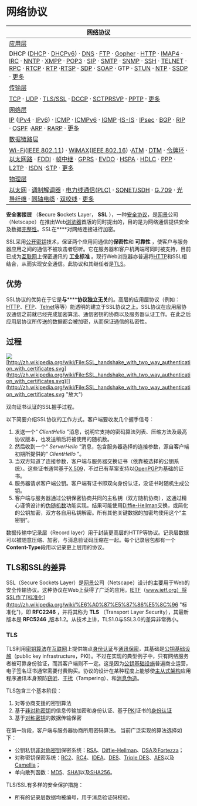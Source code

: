 # 网络协议

|[网络协议](http://zh.wikipedia.org/wiki/%E7%B6%B2%E7%B5%A1%E5%82%B3%E8%BC%B8%E5%8D%94%E8%AD%B0 "网络传输协议")|
| -----------------------------------------------------------------------------------------------------------------|
|[应用层](http://zh.wikipedia.org/wiki/%E5%BA%94%E7%94%A8%E5%B1%82 "应用层")|
|DHCP ([DHCP](http://zh.wikipedia.org/wiki/DHCP "DHCP") · [DHCPv6](http://zh.wikipedia.org/wiki/DHCPv6 "DHCPv6")) · [DNS](http://zh.wikipedia.org/wiki/%E5%9F%9F%E5%90%8D%E7%B3%BB%E7%BB%9F "域名系统") · [FTP](http://zh.wikipedia.org/wiki/%E6%96%87%E4%BB%B6%E4%BC%A0%E8%BE%93%E5%8D%8F%E8%AE%AE "文件传输协议") · [Gopher](http://zh.wikipedia.org/wiki/Gopher "Gopher") · [HTTP](http://zh.wikipedia.org/wiki/%E8%B6%85%E6%96%87%E6%9C%AC%E4%BC%A0%E8%BE%93%E5%8D%8F%E8%AE%AE "超文本传输协议") · [IMAP4](http://zh.wikipedia.org/wiki/IMAP "IMAP") · [IRC](http://zh.wikipedia.org/wiki/IRC "IRC") · [NNTP](http://zh.wikipedia.org/wiki/NNTP "NNTP") · [XMPP](http://zh.wikipedia.org/wiki/XMPP "XMPP") · [POP3](http://zh.wikipedia.org/wiki/POP3 "POP3") · [SIP](http://zh.wikipedia.org/wiki/%E4%BC%9A%E8%AF%9D%E5%8F%91%E8%B5%B7%E5%8D%8F%E8%AE%AE "会话发起协议") · [SMTP](http://zh.wikipedia.org/wiki/%E7%AE%80%E5%8D%95%E9%82%AE%E4%BB%B6%E4%BC%A0%E8%BE%93%E5%8D%8F%E8%AE%AE "简单邮件传输协议") · [SNMP](http://zh.wikipedia.org/wiki/%E7%AE%80%E5%8D%95%E7%BD%91%E7%BB%9C%E7%AE%A1%E7%90%86%E5%8D%8F%E8%AE%AE "简单网络管理协议") · [SSH](http://zh.wikipedia.org/wiki/Secure_Shell "Secure Shell") · [TELNET](http://zh.wikipedia.org/wiki/Telnet "Telnet") · [RPC](http://zh.wikipedia.org/wiki/%E8%BF%9C%E7%A8%8B%E8%BF%87%E7%A8%8B%E8%B0%83%E7%94%A8 "远程过程调用") · [RTCP](http://zh.wikipedia.org/wiki/%E5%AE%9E%E6%97%B6%E4%BC%A0%E8%BE%93%E6%8E%A7%E5%88%B6%E5%8D%8F%E8%AE%AE "实时传输控制协议") · [RTP](http://zh.wikipedia.org/wiki/%E5%AE%9E%E6%97%B6%E4%BC%A0%E8%BE%93%E5%8D%8F%E8%AE%AE "实时传输协议") ·[RTSP](http://zh.wikipedia.org/wiki/RTSP "RTSP") · [SDP](http://zh.wikipedia.org/wiki/%E4%BC%9A%E8%AF%9D%E6%8F%8F%E8%BF%B0%E5%8D%8F%E8%AE%AE "会话描述协议") · [SOAP](http://zh.wikipedia.org/wiki/SOAP "SOAP") · GTP · [STUN](http://zh.wikipedia.org/wiki/STUN "STUN") · [NTP](http://zh.wikipedia.org/wiki/%E7%B6%B2%E7%B5%A1%E6%99%82%E9%96%93%E5%8D%94%E8%AD%B0 "网络时间协议") · [SSDP](http://zh.wikipedia.org/wiki/%E7%AE%80%E5%8D%95%E6%9C%8D%E5%8A%A1%E5%8F%91%E7%8E%B0%E5%8D%8F%E8%AE%AE "简单服务发现协议") · [更多](http://zh.wikipedia.org/wiki/Category:%E5%BA%94%E7%94%A8%E5%B1%82%E7%BD%91%E7%BB%9C%E5%8D%8F%E8%AE%AE "Category:应用层网络协议")|
|[传输层](http://zh.wikipedia.org/wiki/%E4%BC%A0%E8%BE%93%E5%B1%82 "传输层")|
|[TCP](http://zh.wikipedia.org/wiki/%E4%BC%A0%E8%BE%93%E6%8E%A7%E5%88%B6%E5%8D%8F%E8%AE%AE "传输控制协议") · [UDP](http://zh.wikipedia.org/wiki/%E7%94%A8%E6%88%B7%E6%95%B0%E6%8D%AE%E6%8A%A5%E5%8D%8F%E8%AE%AE "用户数据报协议") · [TLS/SSL](http://zh.wikipedia.org/wiki/%E5%AE%89%E5%85%A8%E5%A5%97%E6%8E%A5%E5%B1%82 "安全套接层") · [DCCP](http://zh.wikipedia.org/wiki/DCCP "DCCP") · [SCTP](http://zh.wikipedia.org/wiki/%E6%B5%81%E6%8E%A7%E5%88%B6%E4%BC%A0%E8%BE%93%E5%8D%8F%E8%AE%AE "流控制传输协议")​[RSVP](http://zh.wikipedia.org/wiki/%E8%B5%84%E6%BA%90%E9%A2%84%E7%95%99%E5%8D%8F%E8%AE%AE "资源预留协议") · [PPTP](http://zh.wikipedia.org/wiki/%E9%BB%9E%E5%B0%8D%E9%BB%9E%E9%9A%A7%E9%81%93%E5%8D%94%E8%AD%B0 "点对点隧道协议") · [更多](http://zh.wikipedia.org/wiki/Category:%E4%BC%A0%E8%BE%93%E5%B1%82%E7%BD%91%E7%BB%9C%E5%8D%8F%E8%AE%AE "Category:传输层网络协议")|
|[网络层](http://zh.wikipedia.org/wiki/%E7%BD%91%E7%BB%9C%E5%B1%82 "网络层")|
|[IP](http://zh.wikipedia.org/wiki/%E7%BD%91%E9%99%85%E5%8D%8F%E8%AE%AE "网际协议") ([IPv4](http://zh.wikipedia.org/wiki/IPv4 "IPv4") · [IPv6](http://zh.wikipedia.org/wiki/IPv6 "IPv6")) · [ICMP](http://zh.wikipedia.org/wiki/%E4%BA%92%E8%81%94%E7%BD%91%E6%8E%A7%E5%88%B6%E6%B6%88%E6%81%AF%E5%8D%8F%E8%AE%AE "互联网控制消息协议") · [ICMPv6](http://zh.wikipedia.org/wiki/ICMPv6 "ICMPv6") · [IGMP](http://zh.wikipedia.org/wiki/%E5%9B%A0%E7%89%B9%E7%BD%91%E7%BB%84%E7%AE%A1%E7%90%86%E5%8D%8F%E8%AE%AE "因特网组管理协议") ·[IS-IS](http://zh.wikipedia.org/wiki/%E4%B8%AD%E9%97%B4%E7%B3%BB%E7%BB%9F%E5%88%B0%E4%B8%AD%E9%97%B4%E7%B3%BB%E7%BB%9F "中间系统到中间系统") · [IPsec](http://zh.wikipedia.org/wiki/IPsec "IPsec") · [BGP](http://zh.wikipedia.org/wiki/%E8%BE%B9%E7%95%8C%E7%BD%91%E5%85%B3%E5%8D%8F%E8%AE%AE "边界网关协议") · [RIP](http://zh.wikipedia.org/wiki/%E8%B7%AF%E7%94%B1%E4%BF%A1%E6%81%AF%E5%8D%8F%E8%AE%AE "路由信息协议") · [OSPF](http://zh.wikipedia.org/wiki/%E5%BC%80%E6%94%BE%E5%BC%8F%E6%9C%80%E7%9F%AD%E8%B7%AF%E5%BE%84%E4%BC%98%E5%85%88 "开放式最短路径优先") ·[ARP](http://zh.wikipedia.org/wiki/%E5%9C%B0%E5%9D%80%E8%A7%A3%E6%9E%90%E5%8D%8F%E8%AE%AE "地址解析协议") · [RARP](http://zh.wikipedia.org/wiki/%E5%8F%8D%E5%90%91%E5%9C%B0%E5%9D%80%E8%BD%AC%E6%8D%A2%E5%8D%8F%E8%AE%AE "反向地址转换协议") · [更多](http://zh.wikipedia.org/wiki/Category:%E7%BD%91%E7%BB%9C%E5%B1%82%E5%8D%8F%E8%AE%AE "Category:网络层协议")|
|[数据链路层](http://zh.wikipedia.org/wiki/%E6%95%B0%E6%8D%AE%E9%93%BE%E8%B7%AF%E5%B1%82 "数据链路层")|
|[Wi-Fi](http://zh.wikipedia.org/wiki/Wi-Fi "Wi-Fi")([IEEE 802.11](http://zh.wikipedia.org/wiki/IEEE_802.11 "IEEE 802.11")) · [WiMAX](http://zh.wikipedia.org/wiki/WiMAX "WiMAX")([IEEE 802.16](http://zh.wikipedia.org/wiki/IEEE_802.16 "IEEE 802.16")) ·[ATM](http://zh.wikipedia.org/wiki/%E5%BC%82%E6%AD%A5%E4%BC%A0%E8%BE%93%E6%A8%A1%E5%BC%8F "异步传输模式") · [DTM](http://zh.wikipedia.org/wiki/DTM "DTM") · [令牌环](http://zh.wikipedia.org/wiki/%E4%BB%A4%E7%89%8C%E7%8E%AF "令牌环") · [以太网路](http://zh.wikipedia.org/wiki/%E4%BB%A5%E5%A4%AA%E7%BD%91 "以太网") · [FDDI](http://zh.wikipedia.org/wiki/%E5%85%89%E7%BA%A4%E5%88%86%E5%B8%83%E5%BC%8F%E6%95%B0%E6%8D%AE%E6%8E%A5%E5%8F%A3 "光纤分布式数据接口") · [帧中继](http://zh.wikipedia.org/wiki/%E5%B8%A7%E4%B8%AD%E7%BB%A7 "帧中继") · [GPRS](http://zh.wikipedia.org/wiki/%E9%80%9A%E7%94%A8%E5%88%86%E7%BB%84%E6%97%A0%E7%BA%BF%E6%9C%8D%E5%8A%A1 "通用分组无线服务") · [EVDO](http://zh.wikipedia.org/wiki/EVDO "EVDO") · [HSPA](http://zh.wikipedia.org/wiki/%E9%AB%98%E9%80%9F%E5%B0%81%E5%8C%85%E5%AD%98%E5%8F%96 "高速封包存取") · [HDLC](http://zh.wikipedia.org/wiki/%E9%AB%98%E7%BA%A7%E6%95%B0%E6%8D%AE%E9%93%BE%E8%B7%AF%E6%8E%A7%E5%88%B6 "高级数据链路控制") · [PPP](http://zh.wikipedia.org/wiki/%E7%82%B9%E5%AF%B9%E7%82%B9%E5%8D%8F%E8%AE%AE "点对点协议") · [L2TP](http://zh.wikipedia.org/wiki/%E7%AC%AC%E4%BA%8C%E5%B1%82%E9%9A%A7%E9%81%93%E5%8D%8F%E8%AE%AE "第二层隧道协议") · [ISDN](http://zh.wikipedia.org/wiki/%E7%BB%BC%E5%90%88%E4%B8%9A%E5%8A%A1%E6%95%B0%E5%AD%97%E7%BD%91 "综合业务数字网") ·[STP](http://zh.wikipedia.org/wiki/%E7%94%9F%E6%88%90%E6%A0%91%E5%8D%8F%E8%AE%AE "生成树协议") · [更多](http://zh.wikipedia.org/wiki/Category:%E9%93%BE%E8%B7%AF%E5%8D%8F%E8%AE%AE "Category:链路协议")|
|[物理层](http://zh.wikipedia.org/wiki/%E7%89%A9%E7%90%86%E5%B1%82 "物理层")|
|[以太网](http://zh.wikipedia.org/wiki/%E4%BB%A5%E5%A4%AA%E7%BD%91 "以太网") · [调制解调器](http://zh.wikipedia.org/wiki/%E8%B0%83%E5%88%B6%E8%A7%A3%E8%B0%83%E5%99%A8 "调制解调器") · [电力线通信(PLC)](http://zh.wikipedia.org/wiki/%E9%9B%BB%E5%8A%9B%E7%B7%9A%E9%80%9A%E4%BF%A1 "电力线通信") · [SONET/SDH](http://zh.wikipedia.org/wiki/%E5%90%8C%E6%AD%A5%E5%85%89%E7%BD%91%E7%BB%9C "同步光网络") · [G.709](http://zh.wikipedia.org/w/index.php?title=G.709&action=edit&redlink=1 "G.709（页面不存在）") · [光导纤维](http://zh.wikipedia.org/wiki/%E5%85%89%E5%AF%BC%E7%BA%A4%E7%BB%B4 "光导纤维") · [同轴电缆](http://zh.wikipedia.org/wiki/%E5%90%8C%E8%BD%B4%E7%94%B5%E7%BC%86 "同轴电缆") · [双绞线](http://zh.wikipedia.org/wiki/%E5%8F%8C%E7%BB%9E%E7%BA%BF "双绞线") · [更多](http://zh.wikipedia.org/wiki/Category:%E7%89%A9%E7%90%86%E5%B1%A4%E5%8D%94%E8%AD%B0 "Category:物理层协议")|

**安全套接层** （**S**ecure **S**ockets **L**ayer， **SSL** ），一种[安全协议](http://zh.wikipedia.org/wiki/%E5%AE%89%E5%85%A8%E5%8D%8F%E8%AE%AE "安全协议")，是[网景](http://zh.wikipedia.org/wiki/%E7%B6%B2%E6%99%AF "网景")公司（Netscape）在推出Web[浏览器](http://zh.wikipedia.org/wiki/%E6%B5%8F%E8%A7%88%E5%99%A8 "浏览器")首版的同时提出的，目的是为网络通信提供安全及数据[完整性](http://zh.wikipedia.org/wiki/%E5%AE%8C%E6%95%B4%E6%80%A7 "完整性")。SSL在****对网络连接进行加密。

SSL采用[公开密钥](http://zh.wikipedia.org/wiki/%E5%85%AC%E5%BC%80%E5%AF%86%E9%92%A5 "公开密钥")技术，保证两个应用间通信的**保密性**和 **可靠性** ，使客户与服务器应用之间的通信不被攻击者窃听。它在服务器和客户机两端可同时被支持，目前已成为[互联网](http://zh.wikipedia.org/wiki/%E7%B6%B2%E9%9A%9B%E7%B6%B2%E8%B7%AF "互联网")上保密通讯的 **工业标准** 。现行Web浏览器亦普遍将[HTTP](http://zh.wikipedia.org/wiki/%E8%B6%85%E6%96%87%E6%9C%AC%E4%BC%A0%E8%BE%93%E5%8D%8F%E8%AE%AE "超文本传输协议")和SSL相结合，从而实现安全通信。此协议和其继任者是[TLS](http://zh.wikipedia.org/wiki/TLS "TLS")。

## 优势

SSL协议的优势在于它是**与**​****​**协议独立无关**的。高层的应用层协议（例如：[HTTP](http://zh.wikipedia.org/wiki/%E8%B6%85%E6%96%87%E6%9C%AC%E4%BC%A0%E8%BE%93%E5%8D%8F%E8%AE%AE "超文本传输协议")、[FTP](http://zh.wikipedia.org/wiki/%E6%96%87%E4%BB%B6%E4%BC%A0%E8%BE%93%E5%8D%8F%E8%AE%AE "文件传输协议")、[Telnet](http://zh.wikipedia.org/wiki/Telnet "Telnet")等等）能透明的建立于SSL协议之上。SSL协议在应用层协议通信之前就已经完成加密算法、通信密钥的协商以及服务器认证工作。在此之后应用层协议所传送的数据都会被加密，从而保证通信的私密性。

## 过程

![](d8c56307e6b3096d7fa7afe549c130c4-20220205172737-zdzkrev.png)[http://zh.wikipedia.org/wiki/File:SSL_handshake_with_two_way_authentication_with_certificates.svg](http://zh.wikipedia.org/wiki/File:SSL_handshake_with_two_way_authentication_with_certificates.svg)[](http://zh.wikipedia.org/wiki/File:SSL_handshake_with_two_way_authentication_with_certificates.svg "放大")

双向证书认证的SSL握手过程。

以下简要介绍SSL协议的工作方式。客户端要收发几个握手信号：

1. 发送一个“ *ClientHello* ”消息，说明它支持的密码算法列表、压缩方法及最高协议版本，也发送稍后将被使用的随机数。
2. 然后收到一个“ *ServerHello* ”消息，包含服务器选择的连接参数，源自客户端初期所提供的“ *ClientHello* ”。
3. 当双方知道了连接参数，客户端与服务器交换证书（依靠被选择的公钥系统）。这些证书通常基于[X.509](http://zh.wikipedia.org/w/index.php?title=X.509&action=edit&redlink=1 "X.509（页面不存在）")，不过已有草案支持以[OpenPGP](http://zh.wikipedia.org/w/index.php?title=OpenPGP&action=edit&redlink=1 "OpenPGP（页面不存在）")为基础的证书。
4. 服务器请求客户端公钥。客户端有证书即双向身份认证，没证书时随机生成公钥。
5. 客户端与服务器通过公钥保密协商共同的主私钥（双方随机协商），这通过精心谨慎设计的[伪随机数](http://zh.wikipedia.org/wiki/%E4%BC%AA%E9%9A%8F%E6%9C%BA%E6%95%B0 "伪随机数")功能实现。结果可能使用[Diffie-Hellman](http://zh.wikipedia.org/wiki/Diffie-Hellman "Diffie-Hellman")交换，或简化的公钥加密，双方各自用私钥解密。所有其他关键数据的加密均使用这个“主密钥”。

数据传输中记录层（Record layer）用于封装更高层的HTTP等协议。记录层数据可以被随意压缩、加密，与消息验证码压缩在一起。每个记录层包都有一个**Content-Type**段用以记录更上层用的协议。

## TLS和SSL的差异

SSL（Secure Sockets Layer）是[网景](http://zh.wikipedia.org/wiki/%E7%BD%91%E6%99%AF "网景")公司（Netscape）设计的主要用于Web的安全传输协议。这种协议在Web上获得了广泛的应用。[IETF](http://zh.wikipedia.org/wiki/IETF "IETF")（www.ietf.org）将SSL作了[标准化](http://zh.wikipedia.org/wiki/%E6%A0%87%E5%87%86%E5%8C%96 "标准化")，即 **RFC2246** ，并将其称为 **TLS** （Transport Layer Security），其最新版本是 **RFC5246** ,版本1.2。从技术上讲，TLS1.0与SSL3.0的差异非常微小。

### TLS

TLS利用[密钥算法](http://zh.wikipedia.org/wiki/%E5%AF%86%E7%A0%81%E5%AD%A6 "密码学")在[互联网](http://zh.wikipedia.org/wiki/%E4%BA%92%E8%81%94%E7%BD%91 "互联网")上提供端点[身份认证](http://zh.wikipedia.org/wiki/%E8%BA%AB%E4%BB%BD%E8%AE%A4%E8%AF%81 "身份认证")与[通讯保密](http://zh.wikipedia.org/wiki/%E4%BF%A1%E6%81%AF%E5%AE%89%E5%85%A8 "信息安全")，其基础是[公钥基础设施](http://zh.wikipedia.org/wiki/%E5%85%AC%E9%92%A5%E5%9F%BA%E7%A1%80%E8%AE%BE%E6%96%BD "公钥基础设施")（public key infrastructure，PKI）。不过在实现的典型例子中，只有网络服务者被可靠身份验证，而其客户端则不一定。这是因为[公钥基础设施](http://zh.wikipedia.org/wiki/%E5%85%AC%E9%92%A5%E5%9F%BA%E7%A1%80%E8%AE%BE%E6%96%BD "公钥基础设施")普遍商业运营，电子签名证书通常需要付费购买。协议的设计在某种程度上能够使[主从式架构](http://zh.wikipedia.org/wiki/%E4%B8%BB%E5%BE%9E%E5%BC%8F%E6%9E%B6%E6%A7%8B "主从式架构")应用程序通讯本身预防[窃听](http://zh.wikipedia.org/wiki/%E7%AB%8A%E8%81%BD "窃听")、[干扰](http://zh.wikipedia.org/wiki/%E5%B9%B2%E6%89%B0 "干扰")（Tampering）、和[消息伪造](http://zh.wikipedia.org/w/index.php?title=%E6%B6%88%E6%81%AF%E4%BC%AA%E9%80%A0&action=edit&redlink=1 "消息伪造（页面不存在）")。

TLS包含三个基本阶段：

1. 对等协商支援的密钥算法
2. 基于[非对称密钥](http://zh.wikipedia.org/w/index.php?title=%E9%9D%9E%E5%AF%B9%E7%A7%B0%E5%AF%86%E9%92%A5&action=edit&redlink=1 "非对称密钥（页面不存在）")的信息传输加密和身份认证、基于[PKI](http://zh.wikipedia.org/wiki/PKI "PKI")证书的[身份认证](http://zh.wikipedia.org/wiki/%E8%BA%AB%E4%BB%BD%E8%AE%A4%E8%AF%81 "身份认证")
3. 基于[对称密钥](http://zh.wikipedia.org/wiki/%E5%AF%B9%E7%A7%B0%E5%AF%86%E9%92%A5 "对称密钥")的数据传输保密

在第一阶段，客户端与服务器协商所用密码算法。 当前广泛实现的算法选择如下：

* 公钥私钥[非对称密钥](http://zh.wikipedia.org/w/index.php?title=%E9%9D%9E%E5%AF%B9%E7%A7%B0%E5%AF%86%E9%92%A5&action=edit&redlink=1 "非对称密钥（页面不存在）")保密系统：[RSA](http://zh.wikipedia.org/wiki/RSA%E5%8A%A0%E5%AF%86%E6%BC%94%E7%AE%97%E6%B3%95 "RSA加密算法")、[Diffie-Hellman](http://zh.wikipedia.org/wiki/Diffie-Hellman "Diffie-Hellman")、[DSA](http://zh.wikipedia.org/wiki/DSA "DSA")及[Fortezza](http://zh.wikipedia.org/w/index.php?title=Fortezza&action=edit&redlink=1 "Fortezza（页面不存在）")；
* 对称密钥保密系统：[RC2](http://zh.wikipedia.org/w/index.php?title=RC2&action=edit&redlink=1 "RC2（页面不存在）")、[RC4](http://zh.wikipedia.org/wiki/RC4 "RC4")、[IDEA](http://zh.wikipedia.org/wiki/IDEA "IDEA")、[DES](http://zh.wikipedia.org/wiki/DES "DES")、[Triple DES](http://zh.wikipedia.org/wiki/Triple_DES "Triple DES")、[AES](http://zh.wikipedia.org/wiki/%E9%AB%98%E7%BA%A7%E5%8A%A0%E5%AF%86%E6%A0%87%E5%87%86 "高级加密标准")以及[Camellia](http://zh.wikipedia.org/wiki/Camellia "Camellia")；
* 单向散列函数：[MD5](http://zh.wikipedia.org/wiki/MD5 "MD5")、[SHA1](http://zh.wikipedia.org/wiki/SHA_%E5%AE%B6%E6%97%8F "SHA 家族")以及[SHA256](http://zh.wikipedia.org/wiki/SHA_%E5%AE%B6%E6%97%8F "SHA 家族")。

TLS/SSL有多样的安全保护措施：

* 所有的记录层数据均被编号，用于消息验证码校验。
